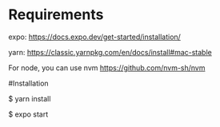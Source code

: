 # Requirements

expo: https://docs.expo.dev/get-started/installation/

yarn: https://classic.yarnpkg.com/en/docs/install#mac-stable

For node, you can use nvm https://github.com/nvm-sh/nvm

#Installation

 $ yarn install

 $ expo start